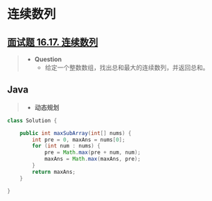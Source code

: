 # 连续数列

## [面试题 16.17. 连续数列](https://leetcode.cn/problems/contiguous-sequence-lcci/)

> - **Question**
>   - 给定一个整数数组，找出总和最大的连续数列，并返回总和。

## Java

> - **动态规划**

```java
class Solution {

    public int maxSubArray(int[] nums) {
        int pre = 0, maxAns = nums[0];
        for (int num : nums) {
            pre = Math.max(pre + num, num);
            maxAns = Math.max(maxAns, pre);
        }
        return maxAns;
    }

}
```
